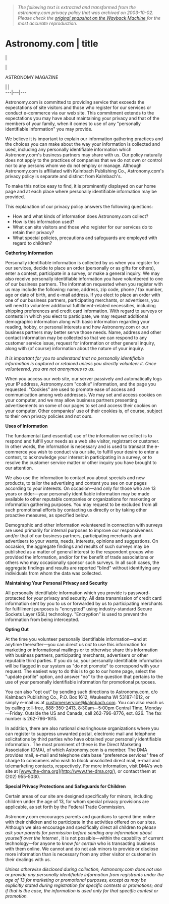 > *The following text is extracted and transformed from the astronomy.com privacy policy that was archived on 2003-10-02. Please check the [original snapshot on the Wayback Machine](https://web.archive.org/web/20031002053239id_/http%3A//www.astronomy.com/content/static/misc/privacy.asp) for the most accurate reproduction.*

# Astronomy.com | title

  
| 

| 

ASTRONOMY MAGAZINE

|  |   
---|---|---  
  
Astronomy.com is committed to providing service that exceeds the expectations of site visitors and those who register for our services or conduct e-commerce via our web site. This commitment extends to the expectations you may have about maintaining your privacy and that of the members of your family, when it comes to use of any "personally identifiable information" you may provide.

We believe it is important to explain our information gathering practices and the choices you can make about the way your information is collected and used, including any personally identifiable information which Astronomy.com's business partners may share with us. Our policy naturally does not apply to the practices of companies that we do not own or control nor to any persons whom we do not employ or manage. Although Astronomy.com is affiliated with Kalmbach Publishing Co., Astronomy.com's privacy policy is separate and distinct from Kalmbach's.

To make this notice easy to find, it is prominently displayed on our home page and at each place where personally identifiable information may be provided.

This explanation of our privacy policy answers the following questions:

  * How and what kinds of information does Astronomy.com collect?
  * How is this information used?
  * What can site visitors and those who register for our services do to retain their privacy?
  * What special policies, precautions and safeguards are employed with regard to children?



**Gathering Information**

Personally identifiable information is collected by us when you register for our services, decide to place an order (personally or as gifts for others), enter a contest, participate in a survey, or make a general inquiry. We may also receive personally identifiable information you have volunteered to one of our business partners. The information requested when you register with us may include the following: name, address, zip code, phone / fax number, age or date of birth, and e-mail address. If you elect to place an order with one of our business partners, participating merchants, or advertisers, you will need to volunteer additional fulfillment-related necessities, including shipping preferences and credit card information. With regard to surveys or contests in which you elect to participate, we may request additional demographic information along with basic information regarding your reading, hobby, or personal interests and how Astronomy.com or our business partners may better serve those needs. Name, address and other contact information may be collected so that we can respond to any customer service issue, request for information or other general inquiry, along with (of course) information about the nature of your inquiry.

_It is important for you to understand that no personally identifiable information is captured or retained unless you directly volunteer it. Once volunteered, you are not anonymous to us._

When you access our web site, our server passively and automatically logs your IP address, Astronomy.com "cookie" information, and the page you requested. "Cookies" are used to promote ease of access and communication among web addresses. We may set and access cookies on your computer, and we may allow business partners presenting advertisements on some of our pages to set and access their cookies on your computer. Other companies' use of their cookies is, of course, subject to their own privacy policies and not ours.

**Uses of Information**

The fundamental (and essential) use of the information we collect is to respond and fulfill your needs as a web site visitor, registrant or customer. In other words, the information is necessary and is used to transact the e-commerce you wish to conduct via our site, to fulfill your desire to enter a contest, to acknowledge your interest in participating in a survey, or to resolve the customer service matter or other inquiry you have brought to our attention.

We also use the information to contact you about specials and new products, to tailor the advertising and content you see on our pages according to your interests. On occasion—and only for those who are 13 years or older—your personally identifiable information may be made available to other reputable companies or organizations for marketing or information gathering purposes. You may request to be excluded from all such promotional efforts by contacting us directly or by taking other proactive measures, as specified below.

Demographic and other information volunteered in connection with surveys are used primarily for internal purposes to improve our responsiveness and/or that of our business partners, participating merchants and advertisers to your wants, needs, interests, opinions and suggestions. On occasion, the aggregate findings and results of such surveys may be published as a matter of general interest to the respondent groups who provided the information, and/or for the benefit of trade associations or others who may occasionally sponsor such surveys. In all such cases, the aggregate findings and results are reported "blind" without identifying any individuals from whom the data was collected.

**Maintaining Your Personal Privacy and Security**

All personally identifiable information which you provide is password-protected for your privacy and security. All data transmission of credit card information sent by you to us or forwarded by us to participating merchants for fulfillment purposes is "encrypted" using industry-standard Secure Sockets Layer (SSL) technology. "Encryption" is used to prevent the information from being intercepted.

**Opting Out**

At the time you volunteer personally identifiable information—and at anytime thereafter—you can direct us _not_ to use this information for marketing or informational mailings or to otherwise share this information with business partners, participating merchants, advertisers or other reputable third parties. If you do so, your personally identifiable information will be flagged in our system as "do not promote" to correspond with your request. The easiest way to do this is to go to our home page, select the "update profile" option, and answer "no" to the question that pertains to the use of your personally identifiable information for promotional purposes.

You can also "opt out" by sending such directions to Astronomy.com, c/o Kalmbach Publishing Co., P.O. Box 1612, Waukesha WI 53187-1612, or simply e-mail us at [customerservice@kalmbach.com](mailto:customerservice@kalmbach.com). You can also reach us by calling toll-free, 888-350-2413, 8:30am—5:00pm Central Time, Monday—Friday. Outside the US and Canada, call 262-796-8776, ext. 826. The fax number is 262-796-1615.

In addition, there are also national clearinghouse organizations where you can register to suppress unwanted postal, electronic mail and telephone solicitations by third parties who have obtained your personally identifiable information . The most prominent of these is the Direct Marketing Association (DMA), of which Astronomy.com is a member. The DMA provides mail, e-mail and telephone data base "preference services" free of charge to consumers who wish to block unsolicited direct mail, e-mail and telemarketing contacts, respectively. For more information, visit DMA's web site at [www.the-dma.org](http://www.the-dma.org/), or contact them at (202) 955-5030.

**Special Privacy Protections and Safeguards for Children**

Certain areas of our site are designed specifically for minors, including children under the age of 13, for whom special privacy provisions are applicable, as set forth by the Federal Trade Commission.

Astronomy.com encourages parents and guardians to spend time online with their children and to participate in the activities offered on our sites. Although we also encourage and specifically direct all children to _please ask your parents for permission before sending any information about yourself over the Internet_ , it is not possible—within the capability of current technology—for anyone to know _for certain_ who is transacting business with them online. We cannot and do not ask minors to provide or disclose more information than is necessary from any other visitor or customer in their dealings with us.

_Unless otherwise disclosed during collection, Astronomy.com does not use or provide any personally identifiable information from registrants under the age of 13 for marketing or promotional purposes, except as may be explicitly stated during registration for specific contests or promotions; and if that is the case, the information is used only for that specific contest or promotion._

  

